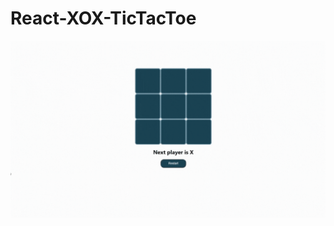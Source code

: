 # React-XOX-TicTacToe

![Alt Text](https://raw.githubusercontent.com/Developrimbor/React-XOX-TicTacToe/main/XOX.gif)
